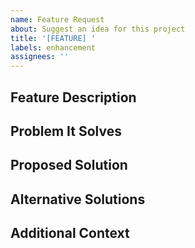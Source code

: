 ```yaml
---
name: Feature Request
about: Suggest an idea for this project
title: '[FEATURE] '
labels: enhancement
assignees: ''
---
```


## Feature Description
<!-- A clear and concise description of the feature you're requesting -->

## Problem It Solves
<!-- Describe the problem or limitation this feature would address -->

## Proposed Solution
<!-- Describe how you envision this feature working -->

## Alternative Solutions
<!-- Describe any alternative solutions or features you've considered -->

## Additional Context
<!-- Add any other context, screenshots, or mockups about the feature request here -->